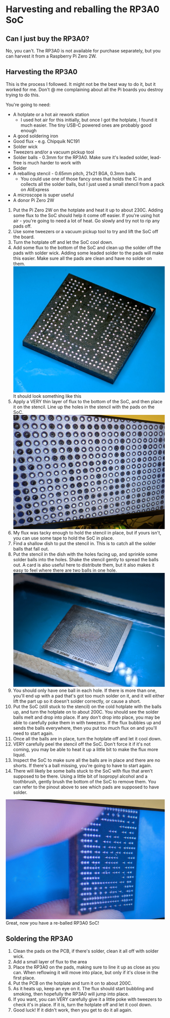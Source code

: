 # Harvesting and reballing the RP3A0 SoC

## Can I just buy the RP3A0?
No, you can't. The RP3A0 is not available for purchase separately, but you can harvest it from a Raspberry Pi Zero 2W.

## Harvesting the RP3A0
This is the process I followed. It might not be the best way to do it, but it worked for me. Don't @ me complaining about all the Pi boards you destroy trying to do this.

You're going to need:
* A hotplate or a hot air rework station
  * I used hot air for this initially, but once I got the hotplate, I found it much easier. The tiny USB-C powered ones are probably good enough
* A good soldering iron
* Good flux - e.g. Chipquik NC191
* Solder wick
* Tweezers and/or a vacuum pickup tool
* Solder balls - 0.3mm for the RP3A0. Make sure it's leaded solder, lead-free is much harder to work with
* Solder
* A reballing stencil - 0.65mm pitch, 21x21 BGA, 0.3mm balls
  * You could use one of those fancy ones that holds the IC in and collects all the solder balls, but I just used a small stencil from a pack on AliExpress 
* A microscope is super useful
* A donor Pi Zero 2W

1. Put the Pi Zero 2W on the hotplate and heat it up to about 230C. Adding some flux to the SoC should help it come off easier. If you're using hot air - you're going to need a lot of heat. Go slowly and try not to rip any pads off.
2. Use some tweezers or a vacuum pickup tool to try and lift the SoC off the board. 
3. Turn the hotplate off and let the SoC cool down.
4. Add some flux to the bottom of the SoC and clean up the solder off the pads with solder wick. Adding some leaded solder to the pads will make this easier. Make sure all the pads are clean and have no solder on them.
![rp3a0-clean.jpg](images/rp3a0-clean.jpg)
It should look something like this
5. Apply a VERY thin layer of flux to the bottom of the SoC, and then place it on the stencil. Line up the holes in the stencil with the pads on the SoC.
![stencil-alignment.jpg](images/stencil-alignment.jpg)
6. My flux was tacky enough to hold the stencil in place, but if yours isn't, you can use some tape to hold the SoC in place.
7. Find a shallow dish to put the stencil in. This is to catch all the solder balls that fall out.
8. Put the stencil in the dish with the holes facing up, and sprinkle some solder balls into the holes. Shake the stencil gently to spread the balls out. A card is also useful here to distribute them, but it also makes it easy to feel where there are two balls in one hole.
![stencil-balls.jpg](images/stencil-balls.jpg)
9. You should only have one ball in each hole. If there is more than one, you'll end up with a pad that's got too much solder on it, and it will either lift the part up so it doesn't solder correctly, or cause a short.
10. Put the SoC (still stuck to the stencil) on the cold hotplate with the balls up, and turn the hotplate on to about 200C. You should see the solder balls melt and drop into place. If any don't drop into place, you may be able to carefully poke them in with tweezers. If the flux bubbles up and sends the balls everywhere, then you put too much flux on and you'll need to start again.
11. Once all the balls are in place, turn the hotplate off and let it cool down.
12. VERY carefully peel the stencil off the SoC. Don't force it if it's not coming, you may be able to heat it up a little bit to make the flux more liquid.
13. Inspect the SoC to make sure all the balls are in place and there are no shorts. If there's a ball missing, you're going to have to start again.
14. There will likely be some balls stuck to the SoC with flux that aren't supposed to be there. Using a little bit of Isopropyl alcohol and a toothbrush, gently brush the bottom of the SoC to remove them. You can refer to the pinout above to see which pads are supposed to have solder.

![rp3a0-reballed.jpg](images/rp3a0-reballed.jpg)
Great, now you have a re-balled RP3A0 SoC!

## Soldering the RP3A0

1. Clean the pads on the PCB, if there's solder, clean it all off with solder wick.
2. Add a small layer of flux to the area
3. Place the RP3A0 on the pads, making sure to line it up as close as you can. When reflowing it will move into place, but only if it's close in the first place.
4. Put the PCB on the hotplate and turn it on to about 200C.
5. As it heats up, keep an eye on it. The flux should start bubbling and smoking, then hopefully the RP3A0 will jump into place. 
6. If you want, you can VERY carefully give it a little poke with tweezers to check it's in place. If it is, turn the hotplate off and let it cool down.
7. Good luck! If it didn't work, then you get to do it all again.
